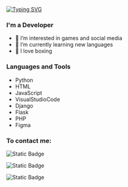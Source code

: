 [![Typing SVG](https://readme-typing-svg.demolab.com?font=Fira+Code&size=28&duration=5011&pause=1000&color=FFFFFF&background=5B5CFF2D&center=true&vCenter=true&width=435&lines=%F0%9F%91%8B+Hi%2C+I%E2%80%99m+Zhanbek)](https://git.io/typing-svg)

### I'm a Developer
- 👀 I’m interested in games and social media
- 🌱 I’m currently learning new languages
- 🥊 I love boxing

### Languages and Tools
* Python
* HTML
* JavaScript
* VisualStudioCode
* Django
* Flask
* PHP
* Figma


### To contact me:

![Static Badge](https://img.shields.io/badge/instagram-pink?style=for-the-badge&logo=%2FUsers%2Fstaruhasapoklak%2FDownloads%2Finstagram.svg&link=https%3A%2F%2Fwww.instagram.com%2Ftoskahaha)


![Static Badge](https://img.shields.io/badge/VK-%230077FF?style=for-the-badge&link=https%3A%2F%2Fvk.com%2Fdrugoychelowek)


![Static Badge](https://img.shields.io/badge/Telegram-%2326A5E4?style=for-the-badge&link=https%3A%2F%2Ft.me%2Fzhanb9)

